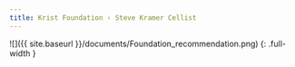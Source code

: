 ```yaml
---
title: Krist Foundation ‹ Steve Kramer Cellist
---
```

![]({{ site.baseurl }}/documents/Foundation_recommendation.png)
{: .full-width }